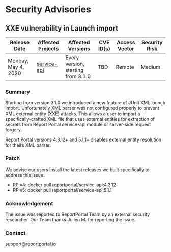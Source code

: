 # Security Advisories
## XXE vulnerability in Launch import

| Release Date | Affected Projects | Affected Versions | CVE ID(s) | Access Vector| Security Risk |
|--------------|-------------------|-------------------|-----------|--------------|---------------|
| Monday, May 4, 2020| [service-api](https://github.com/reportportal/service-api) | Every version, starting from 3.1.0 | TBD | Remote | Medium |

### Summary
Starting from version 3.1.0 we introduced a new feature of JUnit XML launch import.
Unfortunately XML parser was not configured properly to prevent XML external entity (XXE) attacks.
This allows a user to import a specifically-crafted XML file that uses external entities for extraction of secrets from Report Portal 
service-api module or server-side request forgery.

Report Portal versions 4.3.12+ and 5.1.1+ disables external entity resolution for theirs XML parser.

### Patch
We advise our users install the latest releases we built specifically to address this issue:
* RP v4: docker pull reportportal/service-api:4.3.12
* RP v5: docker pull reportportal/service-api:5.1.1

### Acknowledgement
The issue was reported to ReportPortal Team by an external security researcher.
Our Team thanks Julien M. for reporting the issue.

### Contact
[support@reportportal.io](mailto:support@reportportal.io)
